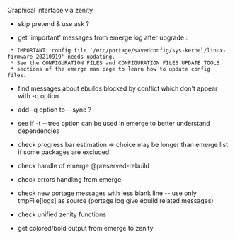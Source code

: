 Graphical interface via zenity
- skip pretend & use ask ?

- get 'important' messages from emerge log after upgrade :
```
 * IMPORTANT: config file '/etc/portage/savedconfig/sys-kernel/linux-firmware-20210919' needs updating.
 * See the CONFIGURATION FILES and CONFIGURATION FILES UPDATE TOOLS
 * sections of the emerge man page to learn how to update config files.
```
- find messages about ebuilds blocked by conflict which don't appear with -q option
- add -q option to --sync ?

- see if -t --tree option can be used in emerge to better understand dependencies
- check progress bar estimation => choice may be longer than emerge list if some packages are excluded

- check handle of emerge @preserved-rebuild
- check errors handling from emerge
- check new portage messages with less blank line
		-- use only tmpFile[logs] as source (portage log give ebuild related messages)
- check unified zenity functions

- get colored/bold output from emerge to zenity